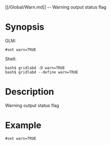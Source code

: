 [[/Global/Warn.md]] -- Warning output status flag

# Synopsis
GLM:
~~~
#set warn=TRUE
~~~
Shell:
~~~
bash$ gridlabd -D warn=TRUE
bash$ gridlabd --define warn=TRUE
~~~

# Description

Warning output status flag

# Example

~~~
#set warn=TRUE
~~~
